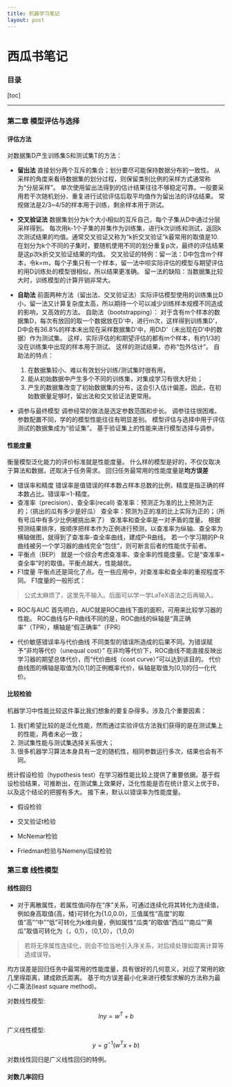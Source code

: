 ```yaml
---
title: 机器学习笔记
layout: post
---
```

# 西瓜书笔记
### 目录
[toc]
***
<!-- more -->
### 第二章 模型评估与选择  
#### 评估方法
对数据集D产生训练集S和测试集T的方法：
- **留出法**
直接划分两个互斥的集合；划分要尽可能保持数据分布的一致性。
从采样的角度来看待数据集的划分过程，则保留类别比例的采样方式通常称为“分层采样”。
单次使用留出法得到的估计结果往往不够稳定可靠。一般要采用若干次随机划分、重复进行试验评估后取平均值作为留出法的评估结果。
常规做法是2/3~4/5的样本用于训练，剩余样本用于测试。
- **交叉验证法**
数据集划分为k个大小相似的互斥自己，每个子集从D中通过分层采样得到。 每次用k-1个子集的并集作为训练集，进行k次训练和测试，返回k次测试结果的均值。通常交叉验证又称为“k折交叉验证”k最常用的取值是10.
在划分为k个不同的子集时，要随机使用不同的划分重复p次，最终的评估结果是这p次k折交叉验证结果的均值。
交叉验证的特例：留一法：D中包含m个样本，令k=m，每个子集只有一个样本，留一法中呗实际评估的模型与期望评估的用D训练处的模型很相似，所以结果更准确。
留一法的缺陷：当数据集比较大时，训练模型的计算开销非常大。
- **自助法**
前面两种方法（留出法、交叉验证法）实际评估模型使用的训练集比D小，留一法又计算复杂度太高，所以期待一个可以减少训练样本规模不同造成的影响，又高效的方法。
自助法（bootstrapping）：
对于含有m个样本的数据集D，每次有放回的取一个数据放在D'中，进行m次，这样得到训练集D'，D中会有36.8%的样本未出现在采样数据集D'中，用D\D'（未出现在D'中的数据）作为测试集。
这样，实际评估的和期望评估的都有m个样本，有约1/3的没在训练集中出现的样本用于测试。 这样的测试结果，亦称“包外估计”。
自助法的特点：
    1. 在数据集较小、难以有效划分训练/测试集时很有用，
    2. 能从初始数据中产生多个不同的训练集，对集成学习有很大好处；
    3. 产生的数据集改变了初始数据集的分布，这会引入估计偏差。因此，在初始数据量足够时，留出法和交叉验证法更常用。
    
- 调参与最终模型
调参经常的做法是选定参数范围和步长。
调参往往很困难。
参数配置不同，学的的模型性能往往有明显差别。
模型评估与选择中用于评估测试的数据集成为“验证集”。
基于验证集上的性能来进行模型选择与调参。

#### 性能度量  
衡量模型泛化能力的评价标准就是性能度量。
什么样的模型是好的，不仅仅取决于算法和数据，还取决于任务需求。
回归任务最常用的性能度量是**均方误差**
- 错误率和精度
错误率是值错误的样本数占样本总数的比例，精度是指正确的样本数占比。错误率=1-精度。  
- 查准率（precision）、查全率(recall)
查准率：预测正为准的比上预测为正的；（挑出的瓜有多少是好瓜）
查全率：预测为正的准的比上实际为正的；（所有号瓜中有多少比例被挑出来了）
查准率和查全率是一对矛盾的度量。
根据预测结果排序，按顺序把样本作为正例进行预测，以查准率为纵轴、查全率为横轴做图，就得到了查准率-查全率曲线，建成P-R曲线。
若一个学习期的P-R曲线被另一个学习器的曲线完全“包住”，则可断言后者的性能优于前者。
- 平衡点（BEP） 就是一个综合考虑查准率、查全率的性能度量。它是“查准率=查全率”时的取值。平衡点越大，性能越优。
- F1度量 平衡点还是简化了点。在一些应用中，对查准率和查全率的重视程度不同。
F1度量的一般形式：
> 公式太麻烦了，这里先不输入。后面可以学一学LaTeX语法之后再输入。  

- ROC与AUC
首先明白，AUC就是ROC曲线下面的面积，可用来比较学习器的性能。
ROC曲线与P-R曲线不同的是，ROC曲线的纵轴是“真正确率”（TPR），横轴是“假正确率”（FPR）

- 代价敏感错误率与代价曲线
不同类型的错误所造成的后果不同。为错误赋予“非均等代价（unequal cost）”
在非均等代价下，ROC曲线不能直接反映出学习器的期望总体代价，而“代价曲线（cost curve）”可以达到该目的。
代价曲线图的横轴是取值为[0,1]的正例概率代价，纵轴是取值为[0,1]的归一化代价。
#### 比较检验
机器学习中性能比较这件事比我们想象的要复杂得多。涉及几个重要因素：
1. 我们希望比较的是泛化性能，然而通过实验评估方法我们获得的是在测试集上的性能，两者未必一致；
2. 测试集性能与测试集选择关系很大；
3. 很多机器学习算法本身具有一定的随机性，相同参数运行多次，结果也会有不同。

统计假设检验（hypothesis test）在学习器性能比较上提供了重要依据。基于假设检验结果，可推断出，在测试集上效果好，泛化性能是否在统计意义上优于B，以及这个结论的把握有多大。
接下来，默认以错误率为性能度量。
- 假设检验

- 交叉验证t检验

- McNemar检验

- Friedman检验与Nemenyi后续检验




### 第三章 线性模型
#### 线性回归
- 对于离散属性，若属性值间存在“序”关系，可通过连续化将其转化为连续值，例如身高取值{高，矮}可转化为{1.0,0.0}，三值属性“高度”的取值“高”“中”“低”可转化为k维向量，例如属性“瓜类”的取值“西瓜”“南瓜”“黄瓜”取值可转化为（，0,1），（0,1,0），（1,0,0）
> 若将无序属性连续化，则会不恰当地引入序关系，对后续处理如距离计算等造成误导。

均方误差是回归任务中最常用的性能度量，具有很好的几何意义，对应了常用的欧几里得距离，建成欧氏距离。
基于均方误差最小化来进行模型求解的方法称为最小二乘法(least square method)。

对数线性模型:
```math
lny = w^T+b
```

广义线性模型:
```math
y = g^{-1} (w^Tx + b)
```
对数线性回归是广义线性回归的特例。

#### 对数几率回归